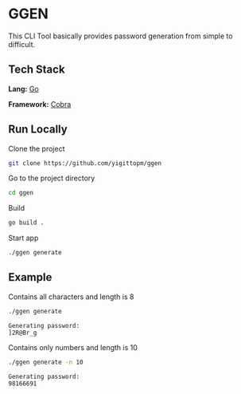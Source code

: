 
# GGEN

This CLI Tool basically provides password generation from simple to difficult.


## Tech Stack

**Lang:** [Go](https://go.dev)

**Framework:** [Cobra](https://cobra.dev)


## Run Locally

Clone the project

```bash
git clone https://github.com/yigittopm/ggen
```

Go to the project directory

```bash
cd ggen
```

Build

```bash
go build .
```

Start app

```bash
./ggen generate
```

## Example

Contains all characters and length is 8
```bash
./ggen generate
```

```
Generating password:
]2R@Br_g
```

Contains only numbers and length is 10
```bash
./ggen generate -n 10
```

```
Generating password:
98166691
```